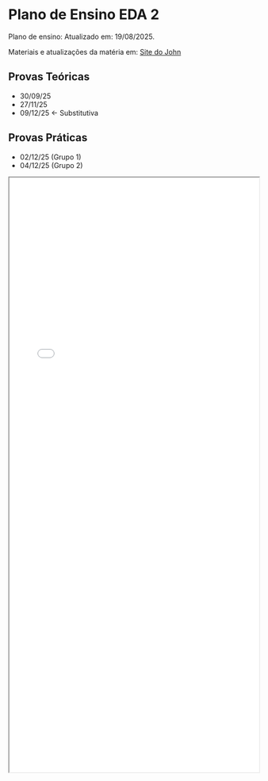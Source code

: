 # Plano de Ensino EDA 2

Plano de ensino: Atualizado em: 19/08/2025.

Materiais e atualizações da matéria em: [Site do John](https://john.pro.br/ensino/eda2-2025-2/)

## Provas Teóricas

- 30/09/25
- 27/11/25
- 09/12/25 <- Substitutiva

## Provas Práticas

- 02/12/25 (Grupo 1)
- 04/12/25 (Grupo 2)

<iframe src="../../../../images/PlanoEDA.pdf" width="100%" height="1200px">
        <p>Seu navegador não suporta iframes. Você pode <a href="../../../../images/PlanoEDA.pdf">clicar aqui para baixar o PDF</a>.</p>
</iframe>


